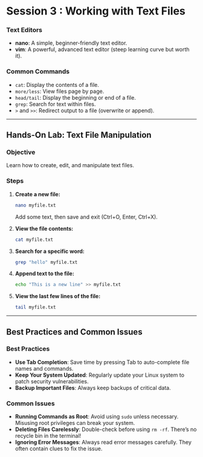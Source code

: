 # Session 3 : Working with Text Files

### Text Editors
- **nano**: A simple, beginner-friendly text editor.
- **vim**: A powerful, advanced text editor (steep learning curve but worth it).

### Common Commands
- `cat`: Display the contents of a file.
- `more/less`: View files page by page.
- `head/tail`: Display the beginning or end of a file.
- `grep`: Search for text within files.
- `>` and `>>`: Redirect output to a file (overwrite or append).

---

## Hands-On Lab: Text File Manipulation

### Objective
Learn how to create, edit, and manipulate text files.

### Steps

1. **Create a new file:**
   ```bash
   nano myfile.txt
   ```
   Add some text, then save and exit (Ctrl+O, Enter, Ctrl+X).

2. **View the file contents:**
   ```bash
   cat myfile.txt
   ```

3. **Search for a specific word:**
   ```bash
   grep "hello" myfile.txt
   ```

4. **Append text to the file:**
   ```bash
   echo "This is a new line" >> myfile.txt
   ```

5. **View the last few lines of the file:**
   ```bash
   tail myfile.txt
   ```

---

## Best Practices and Common Issues

### Best Practices
- **Use Tab Completion**: Save time by pressing Tab to auto-complete file names and commands.
- **Keep Your System Updated**: Regularly update your Linux system to patch security vulnerabilities.
- **Backup Important Files**: Always keep backups of critical data.

### Common Issues
- **Running Commands as Root**: Avoid using `sudo` unless necessary. Misusing root privileges can break your system.
- **Deleting Files Carelessly**: Double-check before using `rm -rf`. There’s no recycle bin in the terminal!
- **Ignoring Error Messages**: Always read error messages carefully. They often contain clues to fix the issue.

